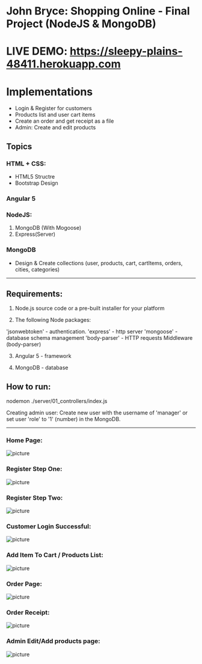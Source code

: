 # John Bryce: Shopping Online - Final Project (NodeJS & MongoDB)
# LIVE DEMO: https://sleepy-plains-48411.herokuapp.com

# Implementations

* Login & Register for customers
* Products list and user cart items
* Create an order and get receipt as a file
* Admin: Create and edit products

## Topics

### HTML + CSS:
* HTML5 Structre
* Bootstrap Design

### Angular 5

### NodeJS:

1. MongoDB (With Mogoose)
2. Express(Server)

### MongoDB

- Design & Create collections (user, products, cart, cartItems, orders, cities, categories)


***

## Requirements:

1. Node.js source code or a pre-built installer for your platform

2. The following Node packages:

'jsonwebtoken' - authentication.
'express' - http server
'mongoose' - database schema management
'body-parser' - HTTP requests Middleware (body-parser)

3. Angular 5 - framework

4. MongoDB - database


## How to run:

 nodemon ./server/01_controllers/index.js

 Creating admin user: Create new user with the username of 'manager' or set user 'role' to '1' (number) in the MongoDB.

***

### Home Page:

![picture](./demo/homePage.PNG)

### Register Step One:

![picture](./demo/registerStepOne.PNG)

### Register Step Two:

![picture](./demo/registerStepTwo.PNG)

### Customer Login Successful:

![picture](./demo/customerLoginSuccessful.PNG)

### Add Item To Cart / Products List:

![picture](./demo/addItemToCart.PNG)

### Order Page:

![picture](./demo/orderPage.PNG)

### Order Receipt:

![picture](./demo/orderConfirm.PNG)

### Admin Edit/Add products page:

![picture](./demo/adminAddEditProducts.PNG)


